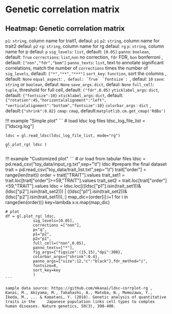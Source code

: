 # Genetic correlation matrix

## Heatmap: Genetic correlation matrix

`p1`: `string`, column name for trait1, defaul: `p1`
`p2`: `string`, column name for trait2 defaul: `p2`
`rg`: `string`, column name for rg defaul: `rg`
`p`: `string`, column name for p defaul: `p`
`sig_levels`: `list`, default: `[0.05]`
`panno`: `boolean`, default: `True`
`corrections`: `list`,`non` no correction, `fdr` FDR, `bon` bonferroni , default: `["non","fdr","bom"]`
`panno_texts`: `list`, text to annotate significant correlations, match the number of `corrections` times the number of `sig_levels`, default: `["*","**","***"]`
`sort_key`: `function`, sort the columns , default: `None`
`equal_aspect`: ``, defaul: `True`
`fontsize`: ``, defaul: `10`
`save`: `string` or `boolean`, defaul: `None`
`save_args`: `dict`, defaul: `None`
`full_cell`: `tuple`, threshold for full cell, default: `("fdr",0.05)`
`yticklabel_args`: `dict`, default: `{"fontsize":10}`
`xticklabel_args`: `dict`, default: `{"rotation":45,"horizontalalignment":"left", "verticalalignment":"bottom","fontsize":10}`
`colorbar_args` :  `dict` , default:`{"shrink":0.82}`
`cmap`: `cmap`, default:`matplotlib.cm.get_cmap('RdBu')`

!!! example "Simple plot"
    ```
    # load ldsc log files
    ldsc_log_file_list = ["ldscrg.log"] 
    
    ldsc = gl.read_ldsc(ldsc_log_file_list, mode="rg")
    
    gl.plot_rg( ldsc )
    ```

!!! example "Customized plot"
    ```
    # or load from tabular files
    ldsc = pd.read_csv("toy_data/input_rg.txt",sep="\t")
    ldsc
    #prepare the final dataset
    trait =  pd.read_csv("toy_data/trait_list.txt",sep="\t")
    trait["order"] = range(len(trait))
    order = trait["TRAIT"].values
    trait_set1 = trait.loc[trait["order"]>=59,"TRAIT"].values
    trait_set2 = trait.loc[trait["order"]<59,"TRAIT"].values
    ldsc = ldsc.loc[((ldsc["p1"].isin(trait_set1))&(ldsc["p2"].isin(trait_set2))) | ((ldsc["p1"].isin(trait_set2))&(ldsc["p2"].isin(trait_set1))),:]
    map_dic={order[i]:i+1 for i in range(len(order))}
    key=lambda x:x.map(map_dic)
    
    # plot
    df = gl.plot_rg( ldsc,
                sig_levels=[0.05],
                corrections =["non"],
                p="q",
                p1="p2",
                p2="p1",
                full_cell=("non",0.05),
                panno_texts=["*"],
                fig_args={"figsize":(15,15),"dpi":300},
                colorbar_args={"shrink":0.4},
                panno_args={"size":12,"c":"black"},fdr_method="i",
                fontsize=8,
                sort_key=key
                )
    ```
    
    sample data source: https://github.com/mkanai/ldsc-corrplot-rg , Kanai, M., Akiyama, M., Takahashi, A., Matoba, N., Momozawa, Y., Ikeda, M., ... & Kamatani, Y. (2018). Genetic analysis of quantitative traits in the     Japanese population links cell types to complex human diseases. Nature genetics, 50(3), 390-400.